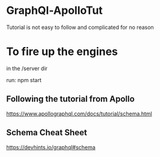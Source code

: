 # GraphQl-ApolloTut

Tutorial is not easy to follow and complicated for no reason

# To fire up the engines 
in the /server dir
 
run: npm start

## Following the tutorial from Apollo

https://www.apollographql.com/docs/tutorial/schema.html

## Schema Cheat Sheet

https://devhints.io/graphql#schema